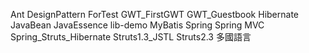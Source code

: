 Ant
DesignPattern
ForTest
GWT_FirstGWT
GWT_Guestbook
Hibernate
JavaBean
JavaEssence
lib-demo
MyBatis
Spring
Spring MVC
Spring_Struts_Hibernate
Struts1.3_JSTL
Struts2.3
多國語言